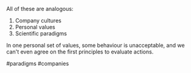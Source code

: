 All of these are analogous:
1. Company cultures
2. Personal values
3. Scientific paradigms

In one personal set of values, some behaviour is unacceptable, and we can't even agree on the first principles to evaluate actions.

#paradigms #companies